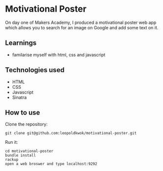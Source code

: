 Motivational Poster
===================

On day one of Makers Academy, I produced a motivational poster web app which allows you to search for an image on Google and add some text on it.

Learnings
---------- 
* familarise myself with html, css and javascript

Technologies used
------------------

* HTML
* CSS
* Javascript
* Sinatra

How to use
-----------

Clone the repository:

```shell
git clone git@github.com:leopoldkwok/motivational-poster.git
```


Run it:

```shell
cd motivational-poster
bundle install
rackup
open a web broswer and type localhost:9292
```

